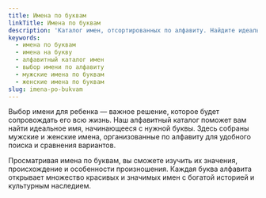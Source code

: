 ```yaml
---
title: Имена по буквам
linkTitle: Имена по буквам
description: 'Каталог имен, отсортированных по алфавиту. Найдите идеальное имя для ребенка, выбрав нужную букву алфавита.'
keywords:
  - имена по буквам
  - имена на букву
  - алфавитный каталог имен
  - выбор имени по алфавиту
  - мужские имена по буквам
  - женские имена по буквам
slug: imena-po-bukvam
---
```


Выбор имени для ребенка — важное решение, которое будет сопровождать его всю жизнь. Наш алфавитный каталог поможет вам найти идеальное имя, начинающееся с нужной буквы. Здесь собраны мужские и женские имена, организованные по алфавиту для удобного поиска и сравнения вариантов.

Просматривая имена по буквам, вы сможете изучить их значения, происхождение и особенности произношения. Каждая буква алфавита открывает множество красивых и значимых имен с богатой историей и культурным наследием.
